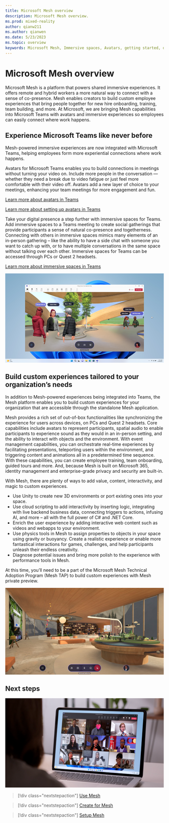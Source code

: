 ```yaml
---
title: Microsoft Mesh overview
description: Microsoft Mesh overview.
ms.prod: mixed-reality
author: qianw211
ms.author: qianwen
ms.date: 5/23/2023
ms.topic: overview
keywords: Microsoft Mesh, Immersive spaces, Avatars, getting started, documentation, features
---
```


# Microsoft Mesh overview

Microsoft Mesh is a platform that powers shared immersive experiences. It offers remote and hybrid workers a more natural way to connect with a sense of co-presence. Mesh enables creators to build custom employee experiences that bring people together for new hire onboarding, training, team building, and more. At Microsoft, we are bringing Mesh capabilities into Microsoft Teams with avatars  and immersive experiences so employees can easily connect where work happens.

## Experience Microsoft Teams like never before

Mesh-powered immersive experiences are now integrated with Microsoft Teams, helping employees form more experiential connections where work happens.

Avatars for Microsoft Teams enables you to build connections in meetings without turning your video on. Include more people in the conversation — whether they need a break due to video fatigue or just feel more comfortable with their video off. Avatars add a new layer of choice to your meetings, enhancing your team meetings for more engagement and fun.

[Learn more about avatars in Teams](https://support.microsoft.com/en-us/office/join-a-meeting-as-an-avatar-in-microsoft-teams-5384e7b7-30c7-4bcb-8065-0c9e830cc8ad)

[Learn more about setting up avatars in Teams](https://learn.microsoft.com/microsoftteams/meeting-avatars)

Take your digital presence a step further with immersive spaces for Teams. Add immersive spaces to a Teams meeting to create social gatherings that provide participants a sense of natural co-presence and togetherness. Connecting with others in immersive spaces mimics many elements of an in-person gathering – like the ability to have a side chat with someone you want to catch up with, or to have multiple conversations in the same space without talking over each other. Immersive spaces for Teams can be accessed through PCs or Quest 2 headsets.

[Learn more about immersive spaces in Teams](https://support.microsoft.com/en-us/office/join-a-meeting-as-an-avatar-in-microsoft-teams-5384e7b7-30c7-4bcb-8065-0c9e830cc8ad)

![An image of people meeting in Mesh Immersive spaces for Teams as avatars.](media/welcome-to-mesh/mesh-immersive-space-meeting.png)


## Build custom experiences tailored to your organization’s needs

In addition to Mesh-powered experiences being integrated into Teams, the Mesh platform enables you to build custom experiences for your organization that are accessible through the standalone Mesh application.

Mesh provides a rich set of out-of-box functionalities like synchronizing the experience for users across devices, on PCs and Quest 2 headsets. Core capabilities include avatars to represent participants, spatial audio to enable participants to experience sound as they would in an in-person setting, and the ability to interact with objects and the environment. With event management capabilities, you can orchestrate real-time experiences by facilitating presentations, teleporting users within the environment, and triggering content and animations all in a predetermined time sequence. With these capabilities, you can create employee training, team onboarding, guided tours and more. And, because Mesh is built on Microsoft 365, identity management and enterprise-grade privacy and security are built-in.

With Mesh, there are plenty of ways to add value, content, interactivity, and magic to custom experiences.

* Use Unity to create new 3D environments or port existing ones into your space.
* Use cloud scripting to add interactivity by inserting logic, integrating with live backend business data, connecting triggers to actions, infusing AI, and more – all with the full power of C# and .NET Core.
* Enrich the user experience by adding interactive web content such as videos and webapps to your environment.
* Use physics tools in Mesh to assign properties to objects in your space using gravity or buoyancy. Create a realistic experience or enable more fantastical interactions for games, challenges, and help participants unleash their endless creativity.
* Diagnose potential issues and bring more polish to the experience with performance tools in Mesh.

At this time, you’ll need to be a part of the Microsoft Mesh Technical Adoption Program (Mesh TAP) to build custom experiences with Mesh private preview.

![An image of 3D Environment built with libarries and a table for collaboration.](media/welcome-to-mesh/3d-meeting-envrionment.jpg)

## Next steps

![An image of people meeting in Microsoft Teams as avatars on a laptop PC.](media/welcome-to-mesh/avatars-in-meetings.png)

   > [!div class="nextstepaction"]
   > [Use Mesh](Use/usage-overview.md)

   > [!div class="nextstepaction"]
   > [Create for Mesh](Create/development-overview.md)

   > [!div class="nextstepaction"]
   > [Setup Mesh](Setup/Content/setup-azure-mesh-guide.md)

